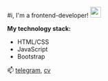 #i, I'm a frontend-developer! <img src="https://c.tenor.com/8tr_CU6730MAAAAC/web-dev-website-development.gif" width='25px' />

**My technology stack:**
* HTML/CSS
* JavaScript
* Bootstrap

📫 [telegram](https://t.me/dmitry_barabanov), [cv](https://dmitry-barabanov.github.io/cv)

<!--
**dmitry-barabanov/dmitry-barabanov** is a ✨ _special_ ✨ repository because its `README.md` (this file) appears on your GitHub profile.

Here are some ideas to get you started:

- 🔭 I’m currently working on ...
- 🌱 I’m currently learning ...
- 👯 I’m looking to collaborate on ...
- 🤔 I’m looking for help with ...
- 💬 Ask me about ...
- 📫 How to reach me: ...
- 😄 Pronouns: ...
- ⚡ Fun fact: ...
-->

